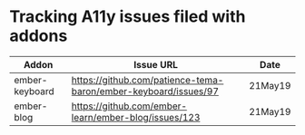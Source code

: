 # Tracking A11y issues filed with addons

| Addon   |      Issue URL      |  Date |
|----------|-------------|------|
| ember-keyboard |  https://github.com/patience-tema-baron/ember-keyboard/issues/97 | 21May19 |
| ember-blog | https://github.com/ember-learn/ember-blog/issues/123 | 21May19 |
